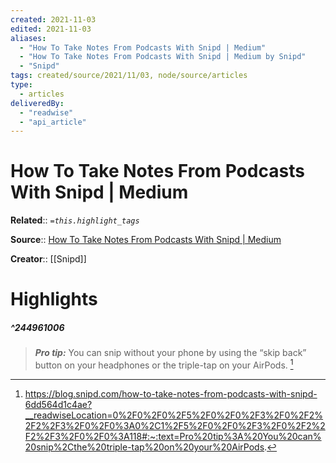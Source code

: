 ```yaml
---
created: 2021-11-03
edited: 2021-11-03
aliases:
  - "How To Take Notes From Podcasts With Snipd | Medium"
  - "How To Take Notes From Podcasts With Snipd | Medium by Snipd"
  - "Snipd"
tags: created/source/2021/11/03, node/source/articles
type:
  - articles
deliveredBy:
  - "readwise"
  - "api_article"
---
```

# How To Take Notes From Podcasts With Snipd | Medium

**Related**:: 
*`=this.highlight_tags`*

**Source**:: [How To Take Notes From Podcasts With Snipd | Medium](https://blog.snipd.com/how-to-take-notes-from-podcasts-with-snipd-6dd564d1c4ae)

**Creator**:: [[Snipd]]

# Highlights
##### ^244961006
  
> ***Pro tip:*** You can snip without your phone by using the “skip back” button on your headphones or the triple-tap on your AirPods. 
  [^244961006]

[^244961006]:  https://blog.snipd.com/how-to-take-notes-from-podcasts-with-snipd-6dd564d1c4ae?__readwiseLocation=0%2F0%2F0%2F5%2F0%2F0%2F3%2F0%2F2%2F2%2F3%2F0%2F0%3A0%2C1%2F5%2F0%2F0%2F3%2F0%2F2%2F2%2F3%2F0%2F0%3A118#:~:text=Pro%20tip%3A%20You%20can%20snip%2Cthe%20triple-tap%20on%20your%20AirPods.

